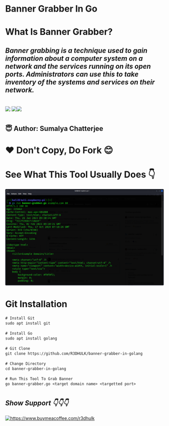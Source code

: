 <h1><b>Banner Grabber In Go</b></h1>
<h1><b>What Is Banner Grabber?</b></h1>
<h2><i>Banner grabbing is a technique used to gain information about a computer system on a network and the services running on its open ports. Administrators can use this to take inventory of the systems and services on their network.</h1></i>

#
<img src="https://img.shields.io/badge/Go-blue"> <img src="https://img.shields.io/badge/Licence-MIT-yellowgreen"><img src="https://img.shields.io/badge/Download-Now-green"></a>

#
<h2><b> 😇 Author: Sumalya Chatterjee </b></h2>

#
<h1><b>❤️ Don't Copy, Do Fork 😊</b></h1>

#
<h1><b>See What This Tool Usually Does 👇</b></h1>

![Alt text](banner-grabber-go.png)

#

<h1><b>Git Installation </h1></b>

```
# Install Git
sudo apt install git

# Install Go
sudo apt install golang

# Git Clone
git clone https://github.com/R3DHULK/banner-grabber-in-golang

# Change Directory
cd banner-grabber-in-golang

# Run This Tool To Grab Banner
go banner-grabber.go <target domain name> <targetted port>

```
#
<h2><b><i> Show Support 👇👇👇</b></i> </h2>
<a href="https://www.buymeacoffee.com/r3dhulk"> <img align="center" src="https://cdn.buymeacoffee.com/buttons/v2/default-yellow.png" height="50" width="210" alt="https://www.buymeacoffee.com/r3dhulk" /></a><br><br>

